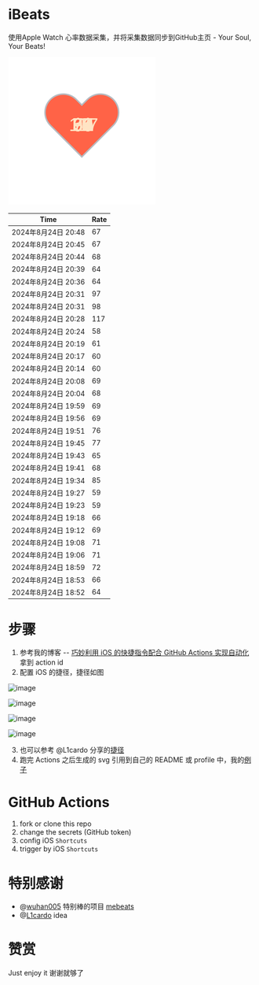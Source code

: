 # iBeats
使用Apple Watch 心率数据采集，并将采集数据同步到GitHub主页 - Your Soul, Your Beats!

![](./files/heart.svg)

<!--START_SECTION:my_heart_rate-->
| Time | Rate | 
 | ---- | ---- | 
| 2024年8月24日 20:48 | 67 |
| 2024年8月24日 20:45 | 67 |
| 2024年8月24日 20:44 | 68 |
| 2024年8月24日 20:39 | 64 |
| 2024年8月24日 20:36 | 64 |
| 2024年8月24日 20:31 | 97 |
| 2024年8月24日 20:31 | 98 |
| 2024年8月24日 20:28 | 117 |
| 2024年8月24日 20:24 | 58 |
| 2024年8月24日 20:19 | 61 |
| 2024年8月24日 20:17 | 60 |
| 2024年8月24日 20:14 | 60 |
| 2024年8月24日 20:08 | 69 |
| 2024年8月24日 20:04 | 68 |
| 2024年8月24日 19:59 | 69 |
| 2024年8月24日 19:56 | 69 |
| 2024年8月24日 19:51 | 76 |
| 2024年8月24日 19:45 | 77 |
| 2024年8月24日 19:43 | 65 |
| 2024年8月24日 19:41 | 68 |
| 2024年8月24日 19:34 | 85 |
| 2024年8月24日 19:27 | 59 |
| 2024年8月24日 19:23 | 59 |
| 2024年8月24日 19:18 | 66 |
| 2024年8月24日 19:12 | 69 |
| 2024年8月24日 19:08 | 71 |
| 2024年8月24日 19:06 | 71 |
| 2024年8月24日 18:59 | 72 |
| 2024年8月24日 18:53 | 66 |
| 2024年8月24日 18:52 | 64 |

<!--END_SECTION:my_heart_rate-->

# 步骤
1. 参考我的博客 -- [巧妙利用 iOS 的快捷指令配合 GitHub Actions 实现自动化](https://github.com/yihong0618/gitblog/issues/198) 拿到 action id
2. 配置 iOS 的捷径，捷径如图

![image](https://user-images.githubusercontent.com/15976103/122154218-0db0b480-ce97-11eb-93bb-5aec07c558dc.png)

![image](https://user-images.githubusercontent.com/15976103/122154236-186b4980-ce97-11eb-8e4b-70551a0391ae.png)

![image](https://user-images.githubusercontent.com/15976103/122154268-2d47dd00-ce97-11eb-902e-3acf292265a9.png)

![image](https://user-images.githubusercontent.com/15976103/122174055-fa144680-ceb4-11eb-9be2-3eb83cd516f7.png)

3. 也可以参考 @L1cardo 分享的[捷径](https://www.icloud.com/shortcuts/6ab6047b459c41ad822ad6b94b1c03d4)
4. 跑完 Actions 之后生成的 svg 引用到自己的 README 或 profile 中，我的[例子](https://github.com/yihong0618) 

# GitHub Actions

1. fork or clone this repo
2. change the secrets (GitHub token)
3. config iOS `Shortcuts` 
4. trigger by iOS `Shortcuts`

# 特别感谢
- @[wuhan005](https://github.com/wuhan005) 特别棒的项目 [mebeats](https://github.com/wuhan005/mebeats)
- @[L1cardo](https://github.com/L1cardo) idea

# 赞赏
Just enjoy it
谢谢就够了
